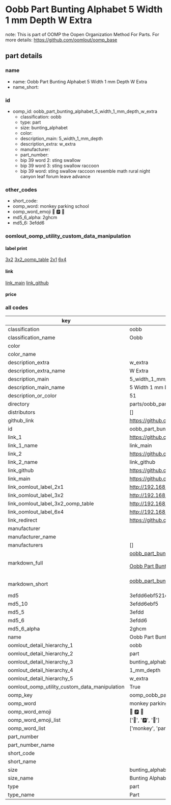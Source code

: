 # Oobb Part Bunting Alphabet 5 Width 1 mm Depth W Extra  

note: This is part of OOMP the Oopen Organization Method For Parts. For more details: https://github.com/oomlout/oomp_base

##  part details
  







### name
* name: Oobb Part Bunting Alphabet 5 Width 1 mm Depth W Extra
* name_short: 
### id
* oomp_id: oobb_part_bunting_alphabet_5_width_1_mm_depth_w_extra
  * classification: oobb
  * type: part
  * size: bunting_alphabet
  * color: 
  * description_main: 5_width_1_mm_depth
  * description_extra: w_extra
  * manufacturer: 
  * part_number: 
  * bip 39 word 2: sting swallow
  * bip 39 word 3: sting swallow raccoon
  * bip 39 word: sting swallow raccoon resemble math rural night canyon leaf forum leave advance

### other_codes
* short_code: 
* oomp_word: monkey parking school
* oomp_word_emoji :monkey: :parking: :school:
* md5_6_alpha: 2ghcm
* md5_6: 3efdd6






### oomlout_oomp_utility_custom_data_manipulation
#### label print
[3x2](http://192.168.1.245:1112/?label=oomp%202ghcm)
[3x2_oomp_table](http://192.168.1.108:1112/?label=oomp%202ghcm)
[2x1](http://192.168.1.242:1112/?label=oomp%202ghcm)
[6x4](http://192.168.1.55:1112/?label=oomp%202ghcm)    

#### link

[link_main](https://github.com/oomlout/oomlout_oomp_version_1_messy/tree/main/parts/oobb_part_bunting_alphabet_5_width_1_mm_depth_w_extra) [link_github](https://github.com/oomlout/oomlout_oomp_version_1_messy/tree/main/parts/oobb_part_bunting_alphabet_5_width_1_mm_depth_w_extra)                             

#### price







### all codes 
| key | value |  
| --- | --- |  
| classification | oobb |  
| classification_name | Oobb |  
| color |  |  
| color_name |  |  
| description_extra | w_extra |  
| description_extra_name | W Extra |  
| description_main | 5_width_1_mm_depth |  
| description_main_name | 5 Width 1 mm Depth |  
| description_or_color | 51 |  
| directory | parts/oobb_part_bunting_alphabet_5_width_1_mm_depth_w_extra |  
| distributors | [] |  
| github_link | https://github.com/oomlout/oomlout_oomp_part_src/tree/main/parts/oobb_part_bunting_alphabet_5_width_1_mm_depth_w_extra |  
| id | oobb_part_bunting_alphabet_5_width_1_mm_depth_w_extra |  
| link_1 | https://github.com/oomlout/oomlout_oomp_version_1_messy/tree/main/parts/oobb_part_bunting_alphabet_5_width_1_mm_depth_w_extra |  
| link_1_name | link_main |  
| link_2 | https://github.com/oomlout/oomlout_oomp_version_1_messy/tree/main/parts/oobb_part_bunting_alphabet_5_width_1_mm_depth_w_extra |  
| link_2_name | link_github |  
| link_github | https://github.com/oomlout/oomlout_oomp_version_1_messy/tree/main/parts/oobb_part_bunting_alphabet_5_width_1_mm_depth_w_extra |  
| link_main | https://github.com/oomlout/oomlout_oomp_version_1_messy/tree/main/parts/oobb_part_bunting_alphabet_5_width_1_mm_depth_w_extra |  
| link_oomlout_label_2x1 | http://192.168.1.242:1112/?label=oomp%202ghcm |  
| link_oomlout_label_3x2 | http://192.168.1.245:1112/?label=oomp%202ghcm |  
| link_oomlout_label_3x2_oomp_table | http://192.168.1.108:1112/?label=oomp%202ghcm |  
| link_oomlout_label_6x4 | http://192.168.1.55:1112/?label=oomp%202ghcm |  
| link_redirect | https://github.com/oomlout/oomlout_oomp_version_1_messy/tree/main/parts/oobb_part_bunting_alphabet_5_width_1_mm_depth_w_extra |  
| manufacturer |  |  
| manufacturer_name |  |  
| manufacturers | [] |  
| markdown_full | [oobb_part_bunting_alphabet_5_width_1_mm_depth_w_extra](none)<br>[](none)<br>[Oobb Part Bunting Alphabet 5 Width 1 Mm Depth W Extra](none)<br><br> |  
| markdown_short | [oobb_part_bunting_alphabet_5_width_1_mm_depth_w_extra](none)<br><br> |  
| md5 | 3efdd6ebf521d2b2f6448b7560b6c6af |  
| md5_10 | 3efdd6ebf5 |  
| md5_5 | 3efdd |  
| md5_6 | 3efdd6 |  
| md5_6_alpha | 2ghcm |  
| name | Oobb Part Bunting Alphabet 5 Width 1 mm Depth W Extra |  
| oomlout_detail_hierarchy_1 | oobb |  
| oomlout_detail_hierarchy_2 | part |  
| oomlout_detail_hierarchy_3 | bunting_alphabet |  
| oomlout_detail_hierarchy_4 | 1_mm_depth |  
| oomlout_detail_hierarchy_5 | w_extra |  
| oomlout_oomp_utility_custom_data_manipulation | True |  
| oomp_key | oomp_oobb_part_bunting_alphabet_5_width_1_mm_depth_w_extra |  
| oomp_word | monkey parking school |  
| oomp_word_emoji | :monkey: :parking: :school: |  
| oomp_word_emoji_list | [':monkey:', ':parking:', ':school:'] |  
| oomp_word_list | ['monkey', 'parking', 'school'] |  
| part_number |  |  
| part_number_name |  |  
| short_code |  |  
| short_name |  |  
| size | bunting_alphabet |  
| size_name | Bunting Alphabet |  
| type | part |  
| type_name | Part |  
